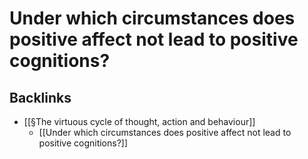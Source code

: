 # Under which circumstances does positive affect not lead to positive cognitions?
## Backlinks
* [[§The virtuous cycle of thought, action and behaviour]]
	* [[Under which circumstances does positive affect not lead to positive cognitions?]]

<!-- #p1 -->

<!-- {BearID:2225BDA9-E081-4AF5-9295-0E4EBF572503-41707-00003C2828138562} -->
